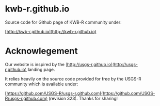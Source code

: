 kwb-r.github.io
=================

Source code for Github page of KWB-R community under: 

[http://kwb-r.github.io](http://kwb-r.github.io)


Acknowlegement
=================
Our website is inspired by the [http://usgs-r.github.io](http://usgs-r.github.io)
landing page. 

It relies heavily on the source code provided for free by the USGS-R community 
which is available under:

[https://github.com/USGS-R/usgs-r.github.com](https://github.com/USGS-R/usgs-r.github.com) (revision 323).
Thanks for sharing!